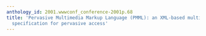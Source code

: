 ```yaml
---
anthology_id: 2001.wwwconf_conference-2001p.68
title: 'Pervasive Multimedia Markup Language (PMML): an XML-based multimedia content
  specification for pervasive access'
---
```

